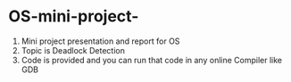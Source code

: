 # OS-mini-project-
1) Mini project presentation and report for OS 
2) Topic is Deadlock Detection 
3) Code is provided and you can run that code in any online Compiler like GDB
